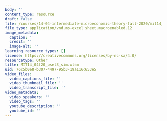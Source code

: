 ```yaml
---
body: ''
content_type: resource
draft: false
file: /courses/14-04-intermediate-microeconomic-theory-fall-2020/mit14_04f20_pset3_sim.xlsm
file_type: application/vnd.ms-excel.sheet.macroenabled.12
image_metadata:
  caption: ''
  credit: ''
  image-alt: ''
learning_resource_types: []
license: https://creativecommons.org/licenses/by-nc-sa/4.0/
resourcetype: Other
title: MIT14_04f20_pset3_sim.xlsm
uid: 76c5b0e8-b307-4497-95b3-19a116c653e5
video_files:
  video_captions_file: ''
  video_thumbnail_file: ''
  video_transcript_file: ''
video_metadata:
  video_speakers: ''
  video_tags: ''
  youtube_description: ''
  youtube_id: ''
---
```

